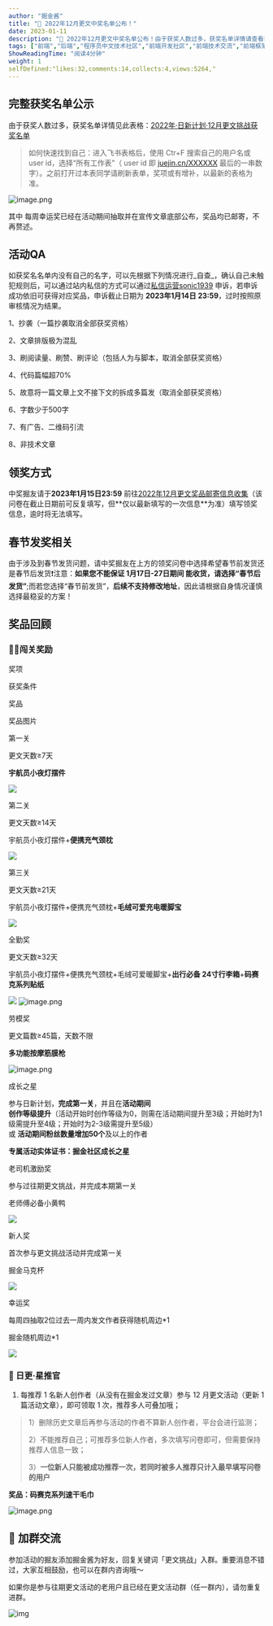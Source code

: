 ```yaml
---
author: "掘金酱"
title: "🎁 2022年12月更文中奖名单公布！"
date: 2023-01-11
description: "🎁 2022年12月更文中奖名单公布！由于获奖人数过多，获奖名单详情请查看获奖名单表格。以最新的表格为准。"
tags: ["前端","后端","程序员中文技术社区","前端开发社区","前端技术交流","前端框架教程","JavaScript 学习资源","CSS 技巧与最佳实践","HTML5 最新动态","前端工程师职业发展","开源前端项目","前端技术趋势"]
ShowReadingTime: "阅读4分钟"
weight: 1
selfDefined:"likes:32,comments:14,collects:4,views:5264,"
---
```

完整获奖名单公示
--------

由于获奖人数过多，获奖名单详情见此表格：[2022年·日新计划·12月更文挑战获奖名单](https://bytedance.feishu.cn/sheets/shtcnuCke2GdycSYkTDLv33K67g?sheet=030f3f "https://bytedance.feishu.cn/sheets/shtcnuCke2GdycSYkTDLv33K67g?sheet=030f3f")

> 如何快速找到自己：进入飞书表格后，使用 Ctr+F 搜索自己的用户名或 user id，选择“所有工作表”（ user id 即 [juejin.cn/XXXXXX](https://juejin.cn/XXXXXX "https://juejin.cn/XXXXXX") 最后的一串数字）。之前打开过本表同学请刷新表单，奖项或有增补，以最新的表格为准。

![image.png](/images/jueJin/0d459c72494a446.png)

其中 每周幸运奖已经在活动期间抽取并在宣传文章底部公布，奖品均已邮寄，不再赘述。

活动QA
----

如获奖名名单内没有自己的名字，可以先根据下列情况进行_自查_，确认自己未触犯规则后，可以通过站内私信的方式可以通过[私信运营sonic1939](https://juejin.cn/notification/im?participantId=1610136478822734 "https://juejin.cn/notification/im?participantId=1610136478822734") 申诉，若申诉成功依旧可获得对应奖品，申诉截止日期为 **2023年1月14日 **23:59****，过时按照原审核情况为结果。

1、抄袭（一篇抄袭取消全部获奖资格）

2、文章排版极为混乱

3、刷阅读量、刷赞、刷评论（包括人为与脚本，取消全部获奖资格）

4、代码篇幅超70%

5、故意将一篇文章上文不接下文的拆成多篇发（取消全部获奖资格）

6、字数少于500字

7、有广告、二维码引流

8、非技术文章

领奖方式
----

中奖掘友请于**2023年1月15日23:59** 前往[2022年12月更文奖品邮寄信息收集](https://juejin.cn/activityregister/7169086457826623528/info "https://juejin.cn/activityregister/7169086457826623528/info")（该问卷在截止日期前可反复填写，但**仅以最新填写的一次信息**为准）填写领奖信息，逾时将无法填写。

春节发奖相关
------

由于涉及到春节发货问题，请中奖掘友在上方的领奖问卷中选择希望春节前发货还是春节后发货❗️注意：**如果您不能保证 1月17日-27日期间 能收货，请选择“春节后发货”**;而若您选择“春节前发货”，**后续不支持修改地址**，因此请根据自身情况谨慎选择最稳妥的方案！

奖品回顾
----

### 🏃‍♀️闯关奖励

奖项

获奖条件

奖品

奖品图片

第一关

更文天数≥7天

**宇航员小夜灯摆件**

![](/images/jueJin/fb44ecc0ee4d4f9.png)

第二关

更文天数≥14天

宇航员小夜灯摆件+**便携充气颈枕**

![](/images/jueJin/81d4fcf2dfbf4d3.png)

第三关

更文天数≥21天

宇航员小夜灯摆件+便携充气颈枕+**毛绒可爱充电暖脚宝**

![](/images/jueJin/0996ad2779bd416.png)

全勤奖

更文天数≥32天

宇航员小夜灯摆件+便携充气颈枕+毛绒可爱暖脚宝+**出行必备 24寸行李箱**+**码赛克系列贴纸**

![](/images/jueJin/87dab36b994d480.png) ![image.png](/images/jueJin/d5ef1cf1ce784b3.png)

劳模奖

更文篇数≥45篇，天数不限

**多功能按摩筋膜枪**

![image.png](/images/jueJin/e53ff4e5c0e14a2.png)

成长之星

参与日新计划，**完成第一关**，并且在**活动期间**  
**创作等级提升**（活动开始时创作等级为0，则需在活动期间提升至3级；开始时为1级需提升至4级；开始时为2-3级需提升至5级）  
或 **活动期间粉丝数量增加50个**及以上的作者

**专属活动实体证书：掘金社区成长之星**

老司机激励奖

参与过往期更文挑战，并完成本期第一关

老师傅必备小黄鸭

![](/images/jueJin/60d6d1e6943b4a0.png)

新人奖

首次参与更文挑战活动并完成第一关

掘金马克杯

![](/images/jueJin/f55139f8d2d743e.png)

幸运奖

每周四抽取2位过去一周内发文作者获得随机周边\*1

掘金随机周边\*1

![](/images/jueJin/27bbd733612a437.png)

### 🌟 日更·星推官

1.  每推荐 1 名新人创作者（从没有在掘金发过文章）参与 12 月更文活动（更新 1 篇活动文章），即可领取 1 次，推荐多人可叠加哦；

> 1）删除历史文章后再参与活动的作者不算新人创作者，平台会进行监测；
> 
> 2）不能推荐自己；可推荐多位新人作者，多次填写问卷即可，但需要保持推荐人信息一致；
> 
> 3）**一位新人只能被成功推荐一次，若同时被多人推荐只计入最早填写问卷的用户**

**奖品：码赛克系列速干毛巾**

![image.png](/images/jueJin/e0e15be0f12240a.png)

👥 加群交流
-------

参加活动的掘友添加掘金酱为好友，回复关键词「更文挑战」入群。重要消息不错过，大家互相鼓励，也可以在群内咨询哦～

如果你是参与往期更文活动的老用户且已经在更文活动群（任一群内），请勿重复进群。

![img](/images/jueJin/8c9a73bf55cd412.png)